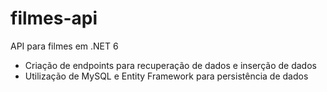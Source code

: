# filmes-api
API para filmes em .NET 6
- Criação de endpoints para recuperação de dados e inserção de dados
- Utilização de MySQL e Entity Framework para persistência de dados
